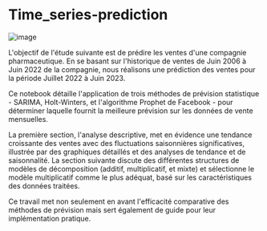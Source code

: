 # Time_series-prediction
![image](https://github.com/user-attachments/assets/e9245bd8-c6fd-4e72-8e33-70b70343e108)

L'objectif de l'étude suivante est de prédire les ventes d'une compagnie pharmaceutique.
En se basant sur l'historique de ventes de Juin 2006 à Juin 2022 de la compagnie, nous réalisons une prédiction des ventes pour la période Juillet 2022 à Juin 2023.

Ce notebook détaille l'application de trois méthodes de prévision statistique - SARIMA, Holt-Winters, et l'algorithme Prophet de Facebook - pour déterminer laquelle fournit la meilleure prévision sur les données de vente mensuelles.

La première section, l'analyse descriptive, met en évidence une tendance croissante des ventes avec des fluctuations saisonnières significatives, illustrée par des graphiques détaillés et des analyses de tendance et de saisonnalité.
La section suivante discute des différentes structures de modèles de décomposition (additif, multiplicatif, et mixte) et sélectionne le modèle multiplicatif comme le plus adéquat, basé sur les caractéristiques des données traitées. 

Ce travail met non seulement en avant l'efficacité comparative des méthodes de prévision mais sert également de guide pour leur implémentation pratique.
